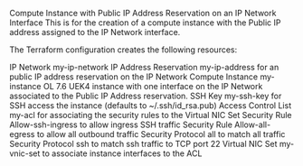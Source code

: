 Compute Instance with Public IP Address Reservation on an IP Network Interface
This is for the creation of a compute instance with the Public IP address assigned to the IP Network interface.

The Terraform configuration creates the following resources:

IP Network my-ip-network
IP Address Reservation my-ip-address for an public IP address reservation on the IP Network
Compute Instance my-instance OL 7.6 UEK4 instance with one interface on the IP Network associated to the Public IP Address reservation.
SSH Key my-ssh-key for SSH access the instance (defaults to ~/.ssh/id_rsa.pub)
Access Control List my-acl for associating the security rules to the Virtual NIC Set
Security Rule Allow-ssh-ingress to allow ingress SSH traffic
Security Rule Allow-all-egress to allow all outbound traffic
Security Protocol all to match all traffic
Security Protocol ssh to match ssh traffic to TCP port 22
Virtual NIC Set my-vnic-set to associate instance interfaces to the ACL
